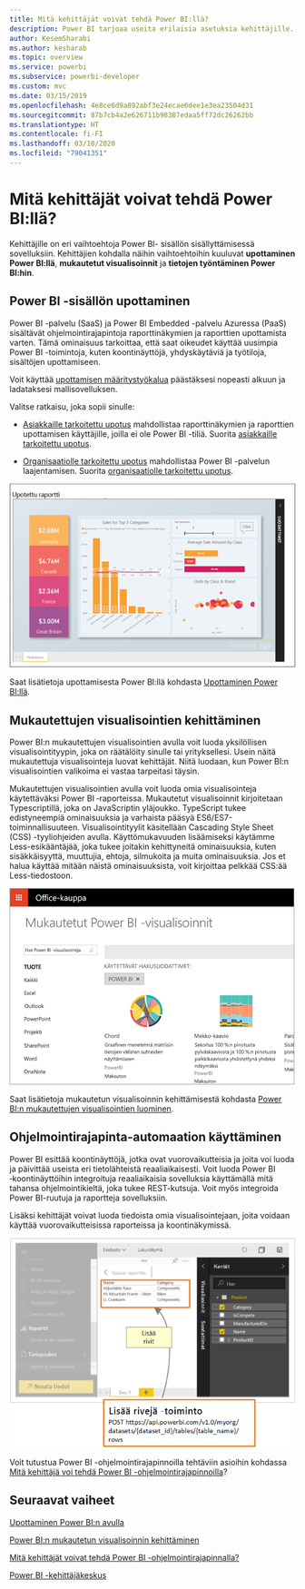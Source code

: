 ```yaml
---
title: Mitä kehittäjät voivat tehdä Power BI:llä?
description: Power BI tarjoaa useita erilaisia asetuksia kehittäjille. Niitä on upottamisesta mukautettuihin visualisointeihin ja virtautettaviin tietojoukkoihin.
author: KesemSharabi
ms.author: kesharab
ms.topic: overview
ms.service: powerbi
ms.subservice: powerbi-developer
ms.custom: mvc
ms.date: 03/15/2019
ms.openlocfilehash: 4e8ce6d9a892abf3e24ecae6dee1e3ea23504d31
ms.sourcegitcommit: 87b7cb4a2e626711b98387edaa5ff72dc26262bb
ms.translationtype: HT
ms.contentlocale: fi-FI
ms.lasthandoff: 03/10/2020
ms.locfileid: "79041351"
---
```

# <a name="what-can-developers-do-with-power-bi"></a>Mitä kehittäjät voivat tehdä Power BI:llä?

Kehittäjille on eri vaihtoehtoja Power BI- sisällön sisällyttämisessä sovelluksiin. Kehittäjien kohdalla näihin vaihtoehtoihin kuuluvat **upottaminen Power BI:llä**, **mukautetut visualisoinnit** ja **tietojen työntäminen Power BI:hin**.

## <a name="embedding-power-bi-content"></a>Power BI -sisällön upottaminen

Power BI -palvelu (SaaS) ja Power BI Embedded -palvelu Azuressa (PaaS) sisältävät ohjelmointirajapintoja raporttinäkymien ja raporttien upottamista varten. Tämä ominaisuus tarkoittaa, että saat oikeudet käyttää uusimpia Power BI -toimintoja, kuten koontinäyttöjä, yhdyskäytäviä ja työtiloja, sisältöjen upottamiseen.

Voit käyttää [upottamisen määritystyökalua](https://aka.ms/embedsetup) päästäksesi nopeasti alkuun ja ladataksesi mallisovelluksen.

Valitse ratkaisu, joka sopii sinulle:

* [Asiakkaille tarkoitettu upotus](embedding.md#embedding-for-your-customers) mahdollistaa raporttinäkymien ja raporttien upottamisen käyttäjille, joilla ei ole Power BI -tiliä. Suorita [asiakkaille tarkoitettu upotus](https://aka.ms/embedsetup/AppOwnsData).

* [Organisaatiolle tarkoitettu upotus](embedding.md#embedding-for-your-organization) mahdollistaa Power BI -palvelun laajentamisen. Suorita [organisaatiolle tarkoitettu upotus](https://aka.ms/embedsetup/UserOwnsData).

![PBIE-malli](media/what-can-you-do/what-can-you-do-02.png)

Saat lisätietoja upottamisesta Power BI:llä kohdasta [Upottaminen Power BI:llä](embedding.md).

## <a name="developing-custom-visuals"></a>Mukautettujen visualisointien kehittäminen

Power BI:n mukautettujen visualisointien avulla voit luoda yksilöllisen visualisointityypin, joka on räätälöity sinulle tai yrityksellesi. Usein näitä mukautettuja visualisointeja luovat kehittäjät. Niitä luodaan, kun Power BI:n visualisointien valikoima ei vastaa tarpeitasi täysin.

Mukautettujen visualisointien avulla voit luoda omia visualisointeja käytettäväksi Power BI ‑raporteissa. Mukautetut visualisoinnit kirjoitetaan Typescriptillä, joka on JavaScriptin yläjoukko. TypeScript tukee edistyneempiä ominaisuuksia ja varhaista pääsyä ES6/ES7-toiminnallisuuteen. Visualisointityylit käsitellään Cascading Style Sheet (CSS) -tyyliohjeiden avulla. Käyttömukavuuden lisäämiseksi käytämme Less-esikääntäjää, joka tukee joitakin kehittyneitä ominaisuuksia, kuten sisäkkäisyyttä, muuttujia, ehtoja, silmukoita ja muita ominaisuuksia. Jos et halua käyttää mitään näistä ominaisuuksista, voit kirjoittaa pelkkää CSS:ää Less-tiedostoon.

![CV-malli](media/what-can-you-do/powerbi-custom-visual-store.png)

Saat lisätietoja mukautetun visualisoinnin kehittämisestä kohdasta [Power BI:n mukautettujen visualisointien luominen](visuals/custom-visual-develop-tutorial.md).

## <a name="using-api-automation"></a>Ohjelmointirajapinta-automaation käyttäminen

Power BI esittää koontinäyttöjä, jotka ovat vuorovaikutteisia ja joita voi luoda ja päivittää useista eri tietolähteistä reaaliaikaisesti. Voit luoda Power BI ‑koontinäyttöihin integroituja reaaliaikaisia sovelluksia käyttämällä mitä tahansa ohjelmointikieltä, joka tukee REST-kutsuja. Voit myös integroida Power BI-ruutuja ja raportteja sovelluksiin.

Lisäksi kehittäjät voivat luoda tiedoista omia visualisointejaan, joita voidaan käyttää vuorovaikutteisissa raporteissa ja koontinäkymissä.

![Tietojen työntämismalli](media/what-can-you-do/powerbi-push-data.png)

Voit tutustua Power BI -ohjelmointirajapinnoilla tehtäviin asioihin kohdassa [Mitä kehittäjä voi tehdä Power BI -ohjelmointirajapinnoilla](automation/overview-of-power-bi-rest-api.md)?

## <a name="next-steps"></a>Seuraavat vaiheet

[Upottaminen Power BI:n avulla](embedding.md)  

[Power BI:n mukautetun visualisoinnin kehittäminen](https://microsoft.github.io/PowerBI-visuals/docs/step-by-step-lab/developing-a-power-bi-custom-visual/)

[Mitä kehittäjät voivat tehdä Power BI -ohjelmointirajapinnalla?](automation/overview-of-power-bi-rest-api.md)

[Power BI -kehittäjäkeskus](https://powerbi.microsoft.com/developers/)